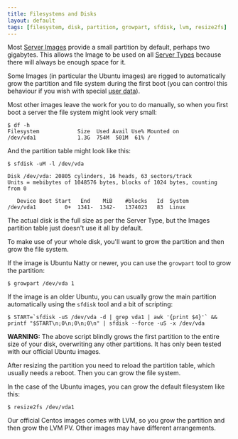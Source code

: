 ```yaml
---
title: Filesystems and Disks
layout: default
tags: [filesystem, disk, partition, growpart, sfdisk, lvm, resize2fs]
---
```


Most [Server Images](/reference/server-images/) provide a small
partition by default, perhaps two gigabytes. This allows the Image to
be used on all [Server Types](/reference/glossary/#server-type)
because there will always be enough space for it.

Some Images (in particular the Ubuntu images) are rigged to
automatically grow the partition and file system during the first boot
(you can control this behaviour if you wish with special
[user data](/guides/cli/user-data/)).

Most other images leave the work for you to do manually, so when you
first boot a server the file system might look very small:

    $ df -h
    Filesystem            Size  Used Avail Use% Mounted on
    /dev/vda1             1.3G  754M  501M  61% /

And the partition table might look like this:

    $ sfdisk -uM -l /dev/vda
    
    Disk /dev/vda: 20805 cylinders, 16 heads, 63 sectors/track
    Units = mebibytes of 1048576 bytes, blocks of 1024 bytes, counting from 0
    
       Device Boot Start   End    MiB    #blocks   Id  System
    /dev/vda1         0+  1341-  1342-   1374023   83  Linux

The actual disk is the full size as per the Server Type, but the
Images partition table just doesn't use it all by default.

To make use of your whole disk, you'll want to grow the partition and
then grow the file system.

If the image is Ubuntu Natty or newer, you can use the `growpart` tool
to grow the partition:

    $ growpart /dev/vda 1

If the image is an older Ubuntu, you can usually grow the main
partition automatically using the `sfdisk` tool and a bit of scripting:

    $ START=`sfdisk -uS /dev/vda -d | grep vda1 | awk '{print $4}'` && printf "$START\n;0\n;0\n;0\n" | sfdisk --force -uS -x /dev/vda

**WARNING:** The above script blindly grows the first partition to the
entire size of your disk, overwriting any other partitions. It has
only been tested with our official Ubuntu images.

After resizing the partition you need to reload the partition table,
which usually needs a reboot. Then you can grow the file system.

In the case of the Ubuntu images, you can grow the default filesystem
like this:

    $ resize2fs /dev/vda1

Our official Centos images comes with LVM, so you grow the partition
and then grow the LVM PV. Other images may have different
arrangements.
